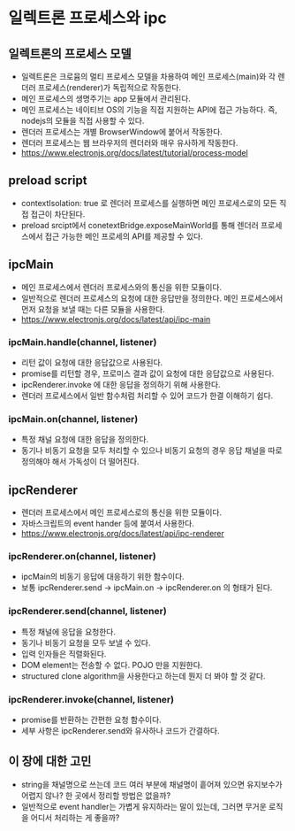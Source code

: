# 일렉트론 프로세스와 ipc

## 일렉트론의 프로세스 모델
- 일렉트론은 크로뮴의 멀티 프로세스 모델을 차용하여 메인 프로세스(main)와 각 렌더러 프로세스(renderer)가 독립적으로 작동한다.
- 메인 프로세스의 생명주기는 app 모듈에서 관리된다.
- 메인 프로세스는 네이티브 OS의 기능을 직접 지원하는 API에 접근 가능하다. 즉, nodejs의 모듈을 직접 사용할 수 있다.
- 렌더러 프로세스는 개별 BrowserWindow에 붙어서 작동한다.
- 렌더러 프로세스는 웹 브라우저의 렌더러와 매우 유사하게 작동한다.
- https://www.electronjs.org/docs/latest/tutorial/process-model

## preload script
- contextIsolation: true 로 렌더러 프로세스를 실행하면 메인 프로세스로의 모든 직접 접근이 차단된다. 
- preload srcipt에서 conetextBridge.exposeMainWorld를 통해 렌더러 프로세스에서 접근 가능한 메인 프로세의 API를 제공할 수 있다.

## ipcMain
- 메인 프로세스에서 렌더러 프로세스와의 통신을 위한 모듈이다.
- 일반적으로 렌더러 프로세스의 요청에 대한 응답만을 정의한다. 메인 프로세스에서 먼저 요청을 보낼 때는 다른 모듈을 사용한다.
- https://www.electronjs.org/docs/latest/api/ipc-main
### ipcMain.handle(channel, listener) 
- 리턴 값이 요청에 대한 응답값으로 사용된다. 
- promise를 리턴할 경우, 프로미스 결과 값이 요청에 대한 응답값으로 사용된다.
- ipcRenderer.invoke 에 대한 응답을 정의하기 위해 사용한다.
- 렌더러 프로세스에서 일반 함수처럼 처리할 수 있어 코드가 한결 이해하기 쉽다.
### ipcMain.on(channel, listener) 
- 특정 채널 요청에 대한 응답을 정의한다.
- 동기나 비동기 요청을 모두 처리할 수 있으나 비동기 요청의 경우 응답 채널을 따로 정의해야 해서 가독성이 더 떨어진다.

## ipcRenderer
- 렌더러 프로세스에서 메인 프로세스로의 통신을 위한 모듈이다.
- 자바스크립트의 event hander 등에 붙여서 사용한다.
- https://www.electronjs.org/docs/latest/api/ipc-renderer
### ipcRenderer.on(channel, listener)
- ipcMain의 비동기 응답에 대응하기 위한 함수이다.
- 보통 ipcRenderer.send -> ipcMain.on -> ipcRenderer.on 의 형태가 된다.
### ipcRenderer.send(channel, listener)
- 특정 채널에 응답을 요청한다.
- 동기나 비동기 요청을 모두 보낼 수 있다.
- 입력 인자들은 직렬화된다.
- DOM element는 전송할 수 없다. POJO 만을 지원한다.
- structured clone algorithm을 사용한다고 하는데 뭔지 더 봐야 할 것 같다.
### ipcRenderer.invoke(channel, listener)
- promise를 반환하는 간편한 요청 함수이다.
- 세부 사항은 ipcRenderer.send와 유사하나 코드가 간결하다.

## 이 장에 대한 고민
- string을 채널명으로 쓰는데 코드 여러 부분에 채널명이 흩어져 있으면 유지보수가 어렵지 않나? 한 곳에서 정리할 방법은 없을까?
- 일반적으로 event handler는 가볍게 유지하라는 말이 있는데, 그러면 무거운 로직을 어디서 처리하는 게 좋을까?
